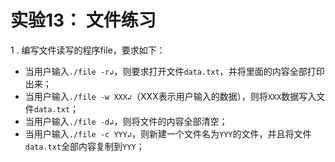 # 实验13： 文件练习

1 . 编写文件读写的程序file，要求如下：

- 当用户输入`./file -r↲`，则要求打开文件`data.txt`，并将里面的内容全部打印出来；
- 当用户输入`./file -w XXX↲`（XXX表示用户输入的数据），则将`XXX`数据写入文件`data.txt`；
- 当用户输入`./file -d↲`，则将文件的内容全部清空；
- 当用户输入`./file -c YYY↲`，则新建一个文件名为`YYY`的文件，并且将文件`data.txt`全部内容复制到`YYY`；
